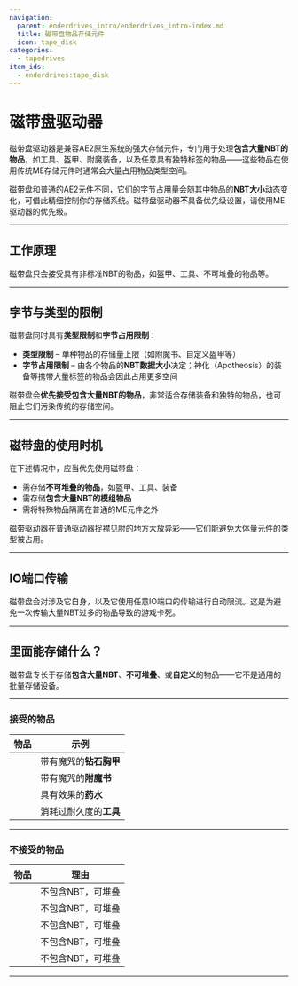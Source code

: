 ```yaml
---
navigation:
  parent: enderdrives_intro/enderdrives_intro-index.md
  title: 磁带盘物品存储元件
  icon: tape_disk
categories:
  - tapedrives
item_ids:
  - enderdrives:tape_disk
---
```


# 磁带盘驱动器

磁带盘驱动器是兼容AE2原生系统的强大存储元件，专门用于处理**包含大量NBT的物品**，如工具、盔甲、附魔装备，以及任意具有独特标签的物品——这些物品在使用传统ME存储元件时通常会大量占用物品类型空间。

磁带盘和普通的AE2元件不同，它们的字节占用量会随其中物品的**NBT大小**动态变化，可借此精细控制你的存储系统。磁带盘驱动器**不**具备优先级设置，请使用ME驱动器的优先级。

<Row gap="10">
  <Column>
    <ItemImage id="enderdrives:tape_disk" />
  </Column>
  <Column>
    <ItemLink id="enderdrives:tape_disk" />
  </Column>
</Row>

---

## 工作原理

磁带盘只会接受具有非标准NBT的物品，如盔甲、工具、不可堆叠的物品等。

---

## 字节与类型的限制

磁带盘同时具有**类型限制**和**字节占用限制**：

- **类型限制** – 单种物品的存储量上限（如附魔书、自定义盔甲等）
- **字节占用限制** – 由各个物品的**NBT数据大小**决定；神化（Apotheosis）的装备等携带大量标签的物品会因此占用更多空间

磁带盘会**优先接受包含大量NBT的物品**，非常适合存储装备和独特的物品，也可阻止它们污染传统的存储空间。

---


## 磁带盘的使用时机

在下述情况中，应当优先使用磁带盘：

- 需存储**不可堆叠的物品**，如盔甲、工具、装备
- 需存储**包含大量NBT的模组物品**
- 需将特殊物品隔离在普通的ME元件之外

磁带驱动器在普通驱动器捉襟见肘的地方大放异彩——它们能避免大体量元件的类型被占用。

---

## IO端口传输

磁带盘会对涉及它自身，以及它使用任意IO端口的传输进行自动限流。这是为避免一次传输大量NBT过多的物品导致的游戏卡死。

---

## 里面能存储什么？

磁带盘专长于存储**包含大量NBT**、**不可堆叠**、或**自定义**的物品——它不是通用的批量存储设备。

---

### 接受的物品

| 物品                                            | 示例                   |
| ----------------------------------------------- | ---------------------- |
| <ItemImage id="minecraft:diamond_chestplate" /> | 带有魔咒的**钻石胸甲** |
| <ItemImage id="minecraft:enchanted_book" />     | 带有魔咒的**附魔书**   |
| <ItemImage id="minecraft:splash_potion" />      | 具有效果的**药水**     |
| <ItemImage id="minecraft:netherite_pickaxe" />  | 消耗过耐久度的**工具** |

---

### 不接受的物品

| 物品                                     | 理由              |
| ---------------------------------------- | ----------------- |
| <ItemImage id="minecraft:cobblestone" /> | 不包含NBT，可堆叠 |
| <ItemImage id="minecraft:wheat" />       | 不包含NBT，可堆叠 |
| <ItemImage id="minecraft:oak_log" />     | 不包含NBT，可堆叠 |
| <ItemImage id="minecraft:apple" />       | 不包含NBT，可堆叠 |
| <ItemImage id="minecraft:iron_ingot" />  | 不包含NBT，可堆叠 |

---

